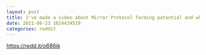 ```yaml
--- 
layout: post 
title: I've made a video about Mirror Protocol farming potential and why I believe in it for the long term 
date: 2021-06-23 1624434519 
categories: reddit 
--- 
```

https://redd.it/o686ik